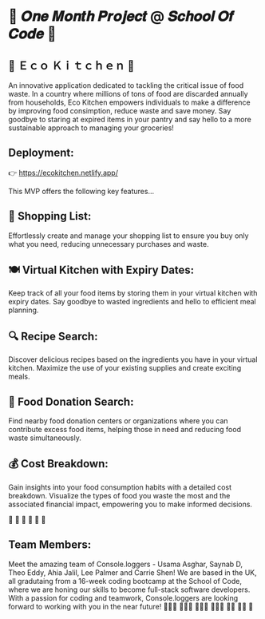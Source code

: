 # 🚀 𝑶𝒏𝒆 𝑴𝒐𝒏𝒕𝒉 𝑷𝒓𝒐𝒋𝒆𝒄𝒕 @ 𝑺𝒄𝒉𝒐𝒐𝒍 𝑶𝒇 𝑪𝒐𝒅𝒆 🚀

## 🥘 Ｅｃｏ Ｋｉｔｃｈｅｎ 🥗
An innovative application dedicated to tackling the critical issue of food waste. In a country where millions of tons of food are discarded annually from households, Eco Kitchen empowers individuals to make a difference by improving food consimption, reduce waste and save money. Say goodbye to staring at expired items in your pantry and say hello to a more sustainable approach to managing your groceries!

## Deployment:
 👉 https://ecokitchen.netlify.app/

This MVP offers the following key features...

## 📝 Shopping List:
Effortlessly create and manage your shopping list to ensure you buy only what you need, reducing unnecessary purchases and waste.

## 🍽️ Virtual Kitchen with Expiry Dates:
Keep track of all your food items by storing them in your virtual kitchen with expiry dates. Say goodbye to wasted ingredients and hello to efficient meal planning.

## 🔍 Recipe Search:
Discover delicious recipes based on the ingredients you have in your virtual kitchen. Maximize the use of your existing supplies and create exciting meals.

## 🤝 Food Donation Search:
Find nearby food donation centers or organizations where you can contribute excess food items, helping those in need and reducing food waste simultaneously.

## 💰 Cost Breakdown:
Gain insights into your food consumption habits with a detailed cost breakdown. Visualize the types of food you waste the most and the associated financial impact, empowering you to make informed decisions.

🥑 🍞 🍚 🍎 🍖 🍤

## Team Members:
Meet the amazing team of Console.loggers - Usama Asghar, Saynab D, Theo Eddy, Ahia Jalil, Lee Palmer and Carrie Shen! We are based in the UK, all gradutaing from a 16-week coding bootcamp at the School of Code, where we are honing our skills to become full-stack software developers. With a passion for coding and teamwork, Console.loggers are looking forward to working with you in the near future! 
👩🏼‍🎨 👩🏾‍🍳 🧑🏻‍🔬 🧙🏽‍♂️ 🤵🏽 🥷🏽 💬

